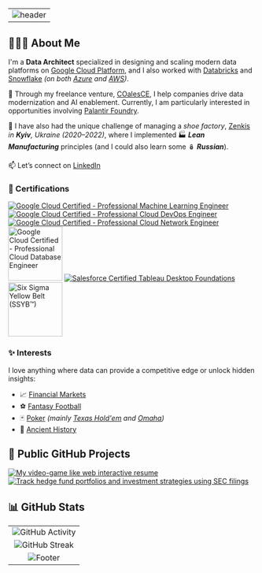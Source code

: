 #

||
|:--:|
|![header](https://capsule-render.vercel.app/api?type=waving&color=20232a&height=320&section=header&text=Alessandro%20Colace&fontSize=80&fontColor=61dafb&animation=fadeIn&desc=Data%20Architect&fontAlignY=40&descSize=30)|

## 🧑🏻‍💻 About Me

I'm a **Data Architect** specialized in designing and scaling modern data platforms on [Google Cloud Platform](https://cloud.google.com/), and I also worked with [Databricks](https://www.databricks.com/) and [Snowflake](https://www.snowflake.com/) *(on both [Azure](https://azure.microsoft.com/) and [AWS](https://aws.amazon.com/))*.

💼 Through my freelance venture, [COalesCE](https://www.coalesce.coach), I help companies drive data modernization and AI enablement. Currently, I am particularly interested in opportunities involving [Palantir Foundry](https://palantir.com/docs/foundry/).

🥾 I have also had the unique challenge of managing a *shoe factory*, [Zenkis](https://www.zenkis.com.ua/) *in **Kyiv**, Ukraine (2020–2022)*, where I implemented 🏭 ***Lean Manufacturing*** principles (and I could also learn some 🪆 ***Russian***).

📫 Let’s connect on [LinkedIn](https://www.linkedin.com/in/colace/)

### 🏅 Certifications

[![Google Cloud Certified - Professional Machine Learning Engineer](https://images.credly.com/size/110x110/images/05e71e7e-92a1-4821-8530-4176b2e3c4b4/image.png)](https://www.credly.com/org/google-cloud/badge/professional-machine-learning-engineer-certificatio)
[![Google Cloud Certified - Professional Cloud DevOps Engineer](https://images.credly.com/size/110x110/images/33f08b7e-fa6a-41cd-810a-21cc1c336f6d/image.png)](https://www.credly.com/org/google-cloud/badge/professional-cloud-devops-engineer-certification)
[![Google Cloud Certified - Professional Cloud Network Engineer](https://images.credly.com/size/110x110/images/08a802bf-f2fa-44fb-8110-92acf6195738/image.png)](https://www.credly.com/org/google-cloud/badge/professional-cloud-network-engineer-certification)
<a href="https://www.credly.com/org/google-cloud/badge/professional-cloud-database-engineer-certification.2"><img src="https://images.credly.com/images/275e69a5-33a8-4d9c-bad4-2bdc0dfb7d40/image.png" alt="Google Cloud Certified - Professional Cloud Database Engineer" width="110" height="110"></a>
[![Salesforce Certified Tableau Desktop Foundations](https://images.credly.com/size/110x110/images/ef3e7933-f1f1-4bba-9b10-f278188c72ad/image.png)](https://trailheadacademy.salesforce.com/certificate/exam-tableau-desktop-found---Analytics-101)
<a href="https://www.6sigmastudy.com/certification/six_sigma_yellow_belt"><img src="https://www.6sigmastudy.com/Images/brand-logo/badge-SSYB.png" alt="Six Sigma Yellow Belt (SSYB™)" width="110" height="110"></a>

### ✨ Interests

I love anything where data can provide a competitive edge or unlock hidden insights:

- 📈 [Financial Markets](https://en.wikipedia.org/wiki/Financial_market)
- ⚽ [Fantasy Football](https://en.wikipedia.org/wiki/Fantasy_football_(association))
- 🃏 [Poker](https://en.wikipedia.org/wiki/Poker) *(mainly [Texas Hold'em](https://en.wikipedia.org/wiki/Texas_hold_%27em) and [Omaha](https://en.wikipedia.org/wiki/Omaha_hold_%27em))*
- 🏺 [Ancient History](https://en.wikipedia.org/wiki/Ancient_history)

## 🚀 Public GitHub Projects

[![My video-game like web interactive resume](https://github-readme-stats.vercel.app/api/pin/?username=dokson&repo=interactive-resume&show_owner=true&theme=react&hide_border=true&description_lines_count=2)](https://github.com/dokson/interactive-resume)
[![Track hedge fund portfolios and investment strategies using SEC filings](https://github-readme-stats.vercel.app/api/pin/?username=dokson&repo=hedge-fund-tracker&show_owner=true&theme=react&hide_border=true&description_lines_count=2)](https://github.com/dokson/hedge-fund-tracker)

## 📊 GitHub Stats

||
|:--:|
|![GitHub Activity](https://github-readme-activity-graph.vercel.app/graph?username=dokson&theme=react-dark&bg_color=20232a&hide_border=true)|
|![GitHub Streak](https://github-readme-streak-stats-eight.vercel.app?user=dokson&theme=react&hide_border=true)|
|![Footer](https://capsule-render.vercel.app/api?type=waving&color=61dafb&height=120&section=footer)|
